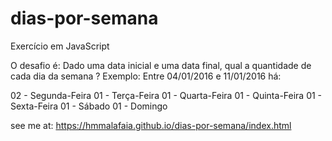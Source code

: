 # dias-por-semana
Exercício em JavaScript

O desafio é:
Dado uma data inicial e uma data final, qual a quantidade de cada dia da semana ?
Exemplo: Entre 04/01/2016 e 11/01/2016 há:

02 - Segunda-Feira
01 - Terça-Feira
01 - Quarta-Feira
01 - Quinta-Feira
01 - Sexta-Feira
01 - Sábado
01 - Domingo

see me at: https://hmmalafaia.github.io/dias-por-semana/index.html

